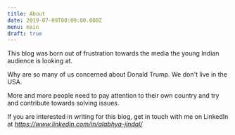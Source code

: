 ```yaml
---
title: About
date: 2019-07-09T00:00:00.000Z
menu: main
draft: true
---
```

This blog was born out of frustration towards the media the young Indian audience is looking at.

Why are so many of us concerned about Donald Trump. We don't live in the USA.

More and more people need to pay attention to their own country and try and contribute towards solving issues.

If you are interested in writing for this blog, get in touch with me on LinkedIn at *https://www.linkedin.com/in/alabhya-jindal/*